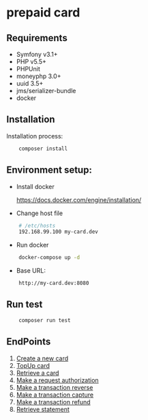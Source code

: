 prepaid card
===========================

## Requirements
* Symfony v3.1+
* PHP v5.5+
* PHPUnit 
* moneyphp 3.0+
* uuid 3.5+
* jms/serializer-bundle
* docker


## Installation

Installation process: 
```sh
    composer install
```

## Environment setup:

- Install docker
  
    https://docs.docker.com/engine/installation/

- Change host file
```sh
    # /etc/hosts
    192.168.99.100 my-card.dev
```
- Run docker
```sh
    docker-compose up -d 
```
- Base URL: 
```sh
    http://my-card.dev:8080
```

## Run test
```sh
    composer run test
```

## EndPoints
1. [Create a new card](doc/create_new_card.md)
2. [TopUp card](doc/topup_card.md)
3. [Retrieve a card](doc/topup_card.md)
4. [Make a request authorization](doc/make_request_authorization.md)         
5. [Make a transaction reverse](doc/make_reverse.md)         
6. [Make a transaction capture](doc/make_capture.md)     
7. [Make a transaction refund](doc/make_refund.md)
8. [Retrieve statement](doc/statement.md)
         

